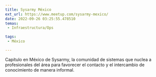 ```yaml
---
title: Sysarmy México
ext_url: https://www.meetup.com/sysarmy-mexico/
date: 2022-09-26 03:25:55.478510
temas:
 - Infraestructura/Ops

tags:
 - México

---
```


Capítulo en México de Sysarmy, la comunidad de sistemas que nuclea a profesionales del área para favorecer el contacto y el intercambio de conocimiento de manera informal.

    